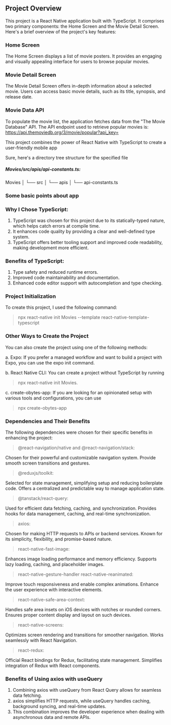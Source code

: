 ## Project Overview
This project is a React Native application built with TypeScript. It comprises two primary components: the Home Screen and the Movie Detail Screen. Here's a brief overview of the project's key features:

### Home Screen
The Home Screen displays a list of movie posters.
It provides an engaging and visually appealing interface for users to browse popular movies.
### Movie Detail Screen
The Movie Detail Screen offers in-depth information about a selected movie.
Users can access basic movie details, such as its title, synopsis, and release date.
### Movie Data API
To populate the movie list, the application fetches data from the "The Movie Database" API.
The API endpoint used to retrieve popular movies is: https://api.themoviedb.org/3/movie/popular?api_key=

This project combines the power of React Native with TypeScript to create a user-friendly mobile app

Sure, here's a directory tree structure for the specified file 
##### Movies/src/apis/api-constants.ts:

Movies
│
└── src
    │
    └── apis
        │
        └── api-constants.ts

### Some basic points about app

### Why I Chose TypeScript:
1. TypeScript was chosen for this project due to its statically-typed nature, which helps catch errors at compile time.
2. It enhances code quality by providing a clear and well-defined type system.
3. TypeScript offers better tooling support and improved code readability, making development more efficient.

### Benefits of TypeScript:
1. Type safety and reduced runtime errors.
2. Improved code maintainability and documentation.
3. Enhanced code editor support with autocompletion and type checking.

### Project Initialization
To create this project, I used the following command:

> npx react-native init Movies --template react-native-template-typescript


### Other Ways to Create the Project
You can also create the project using one of the following methods:

a. Expo: If you prefer a managed workflow and want to build a project with Expo, you can use the  expo init command.

b. React Native CLI: You can create a project without TypeScript by running 
> npx react-native init Movies.

c. create-obytes-app: If you are looking for an opinionated setup with various tools and configurations, you can use 
> npx create-obytes-app

### Dependencies and Their Benefits
The following dependencies were chosen for their specific benefits in enhancing the project:

>@react-navigation/native and @react-navigation/stack:

Chosen for their powerful and customizable navigation system.
Provide smooth screen transitions and gestures.

>@reduxjs/toolkit:

Selected for state management, simplifying setup and reducing boilerplate code.
Offers a centralized and predictable way to manage application state.

> @tanstack/react-query:

Used for efficient data fetching, caching, and synchronization.
Provides hooks for data management, caching, and real-time synchronization.

>axios:

Chosen for making HTTP requests to APIs or backend services.
Known for its simplicity, flexibility, and promise-based nature.

>react-native-fast-image:

Enhances image loading performance and memory efficiency.
Supports lazy loading, caching, and placeholder images.

>react-native-gesture-handler 
> react-native-reanimated:

Improve touch responsiveness and enable complex animations.
Enhance the user experience with interactive elements.

>react-native-safe-area-context:

Handles safe area insets on iOS devices with notches or rounded corners.
Ensures proper content display and layout on such devices.

>react-native-screens:

Optimizes screen rendering and transitions for smoother navigation.
Works seamlessly with React Navigation.

>react-redux:

Official React bindings for Redux, facilitating state management.
Simplifies integration of Redux with React components.

### Benefits of Using axios with useQuery
1. Combining axios with useQuery from React Query allows for seamless data fetching.
2. axios simplifies HTTP requests, while useQuery handles caching, background syncing, and real-time updates.
3. This combination improves the developer experience when dealing with asynchronous data and remote APIs.

